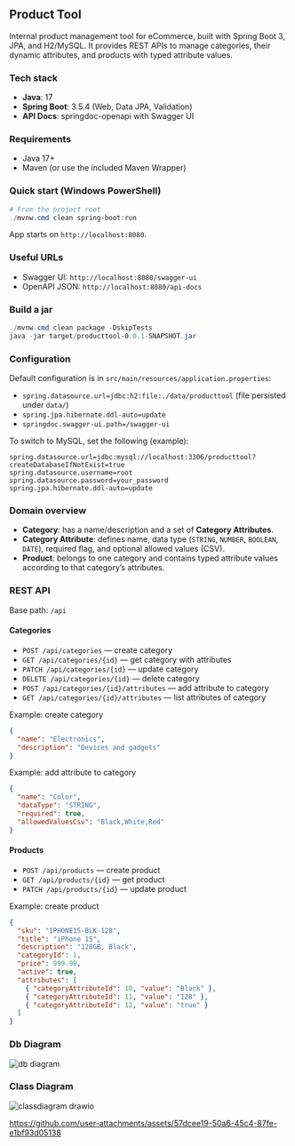 ## Product Tool

Internal product management tool for eCommerce, built with Spring Boot 3, JPA, and H2/MySQL. It provides REST APIs to manage categories, their dynamic attributes, and products with typed attribute values.

### Tech stack
- **Java**: 17
- **Spring Boot**: 3.5.4 (Web, Data JPA, Validation)
- **API Docs**: springdoc-openapi with Swagger UI

### Requirements
- Java 17+
- Maven (or use the included Maven Wrapper)

### Quick start (Windows PowerShell)
```powershell
# From the project root
./mvnw.cmd clean spring-boot:run
```

App starts on `http://localhost:8080`.

### Useful URLs
- Swagger UI: `http://localhost:8080/swagger-ui`
- OpenAPI JSON: `http://localhost:8080/api-docs`


### Build a jar
```powershell
./mvnw.cmd clean package -DskipTests
java -jar target/producttool-0.0.1-SNAPSHOT.jar
```

### Configuration
Default configuration is in `src/main/resources/application.properties`:
- `spring.datasource.url=jdbc:h2:file:./data/producttool` (file persisted under `data/`)
- `spring.jpa.hibernate.ddl-auto=update`
- `springdoc.swagger-ui.path=/swagger-ui`

To switch to MySQL, set the following (example):
```properties
spring.datasource.url=jdbc:mysql://localhost:3306/producttool?createDatabaseIfNotExist=true
spring.datasource.username=root
spring.datasource.password=your_password
spring.jpa.hibernate.ddl-auto=update
```

### Domain overview
- **Category**: has a name/description and a set of **Category Attributes**.
- **Category Attribute**: defines name, data type (`STRING`, `NUMBER`, `BOOLEAN`, `DATE`), required flag, and optional allowed values (CSV).
- **Product**: belongs to one category and contains typed attribute values according to that category’s attributes.

### REST API

Base path: `/api`

#### Categories
- `POST /api/categories` — create category
- `GET /api/categories/{id}` — get category with attributes
- `PATCH /api/categories/{id}` — update category
- `DELETE /api/categories/{id}` — delete category
- `POST /api/categories/{id}/attributes` — add attribute to category
- `GET /api/categories/{id}/attributes` — list attributes of category

Example: create category
```json
{
  "name": "Electronics",
  "description": "Devices and gadgets"
}
```

Example: add attribute to category
```json
{
  "name": "Color",
  "dataType": "STRING",
  "required": true,
  "allowedValuesCsv": "Black,White,Red"
}
```

#### Products
- `POST /api/products` — create product
- `GET /api/products/{id}` — get product
- `PATCH /api/products/{id}` — update product

Example: create product
```json
{
  "sku": "IPHONE15-BLK-128",
  "title": "iPhone 15",
  "description": "128GB, Black",
  "categoryId": 1,
  "price": 999.99,
  "active": true,
  "attributes": [
    { "categoryAttributeId": 10, "value": "Black" },
    { "categoryAttributeId": 11, "value": "128" },
    { "categoryAttributeId": 12, "value": "true" }
  ]
}
```

### Db Diagram 

![db diagram](https://github.com/user-attachments/assets/6db57c2a-4439-48c8-ad54-2e797988b004)



### Class Diagram

![classdiagram drawio](https://github.com/user-attachments/assets/e2f22cc9-969a-42b3-a68d-3f1ec40a7271)





https://github.com/user-attachments/assets/57dcee19-50a6-45c4-87fe-e1bf93d05138




